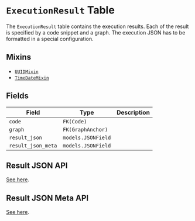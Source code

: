 # `ExecutionResult` Table

The `ExecutionResult` table contains the execution results. Each of the result is specified by a code snippet and a graph. The execution JSON has to be formatted in a special configuration. 

## Mixins

* [`UUIDMixin`](/RFCs/backend/database/mixins.md#UUIDMixin)
* [`TimeDateMixin`](/RFCs/backend/database/mixins.md#TimeDateMixin)

## Fields

| Field              | Type               | Description |
| ------------------ | ------------------ | ----------- |
| `code`             | `FK(Code)`         |             |
| `graph`            | `FK(GraphAnchor)`  |             |
| `result_json`      | `models.JSONField` |             |
| `result_json_meta` | `models.JSONField` |             |

## Result JSON API

[See here](./result_json_api.md). 

## Result JSON Meta API

[See here](./result_json_meta_api.md). 